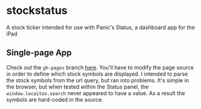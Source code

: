 stockstatus
===========

A stock ticker intended for use with Panic's Status, a dashboard app for the iPad

## Single-page App

Check out the `gh-pages` branch [here](https://github.com/brentmc79/stockstatus/tree/gh-pages). You'll have to modify the page source in order to define which stock symbols are displayed. I intended to parse the stock symbols from the url query, but ran into problems. It's simple in the browser, but when tested within the Status panel, the `window.locaiton.search` never appeared to have a value. As a result the symbols are hard-coded in the source.

